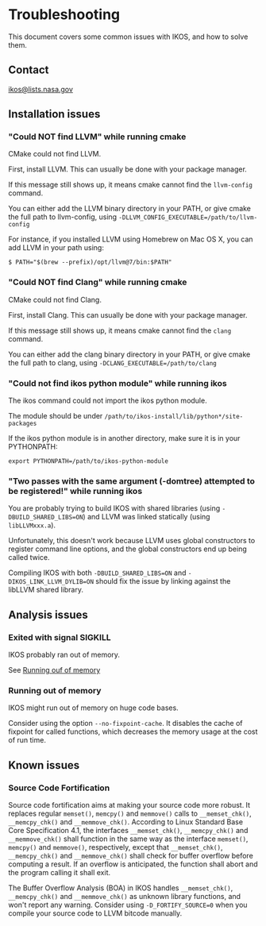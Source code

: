 Troubleshooting
===============

This document covers some common issues with IKOS, and how to solve them.

Contact
-------

ikos@lists.nasa.gov

Installation issues
-------------------

### "Could NOT find LLVM" while running cmake

CMake could not find LLVM.

First, install LLVM. This can usually be done with your package manager.

If this message still shows up, it means cmake cannot find the `llvm-config` command.

You can either add the LLVM binary directory in your PATH, or give cmake the full path to llvm-config, using `-DLLVM_CONFIG_EXECUTABLE=/path/to/llvm-config`

For instance, if you installed LLVM using Homebrew on Mac OS X, you can add LLVM in your path using:

```
$ PATH="$(brew --prefix)/opt/llvm@7/bin:$PATH"
```

### "Could NOT find Clang" while running cmake

CMake could not find Clang.

First, install Clang. This can usually be done with your package manager.

If this message still shows up, it means cmake cannot find the `clang` command.

You can either add the clang binary directory in your PATH, or give cmake the full path to clang, using `-DCLANG_EXECUTABLE=/path/to/clang`

### "Could not find ikos python module" while running ikos

The ikos command could not import the ikos python module.

The module should be under `/path/to/ikos-install/lib/python*/site-packages`

If the ikos python module is in another directory, make sure it is in your PYTHONPATH:

```
export PYTHONPATH=/path/to/ikos-python-module
```

### "Two passes with the same argument (-domtree) attempted to be registered!" while running ikos

You are probably trying to build IKOS with shared libraries (using `-DBUILD_SHARED_LIBS=ON`) and LLVM was linked statically (using `libLLVMxxx.a`).

Unfortunately, this doesn't work because LLVM uses global constructors to register command line options, and the global constructors end up being called twice.

Compiling IKOS with both `-DBUILD_SHARED_LIBS=ON` and `-DIKOS_LINK_LLVM_DYLIB=ON` should fix the issue by linking against the libLLVM shared library.

Analysis issues
---------------

### Exited with signal SIGKILL

IKOS probably ran out of memory.

See [Running ouf of memory](#running-out-of-memory)

### Running out of memory

IKOS might run out of memory on huge code bases.

Consider using the option `--no-fixpoint-cache`. It disables the cache of fixpoint for called functions, which decreases the memory usage at the cost of run time.

Known issues
------------

### Source Code Fortification

Source code fortification aims at making your source code more robust. It replaces regular `memset()`, `memcpy()` and `memmove()` calls to `__memset_chk()`, `__memcpy_chk()` and `__memmove_chk()`. According to Linux Standard Base Core Specification 4.1, the interfaces `__memset_chk()`, `__memcpy_chk()` and `__memmove_chk()` shall function in the same way as the interface `memset()`, `memcpy()` and `memmove()`, respectively, except that `__memset_chk()`, `__memcpy_chk()` and `__memmove_chk()` shall check for buffer overflow before computing a result. If an overflow is anticipated, the function shall abort and the program calling it shall exit.

The Buffer Overflow Analysis (BOA) in IKOS handles `__memset_chk()`, `__memcpy_chk()` and `__memmove_chk()` as unknown library functions, and won't report any warning. Consider using `-D_FORTIFY_SOURCE=0` when you compile your source code to LLVM bitcode manually.
